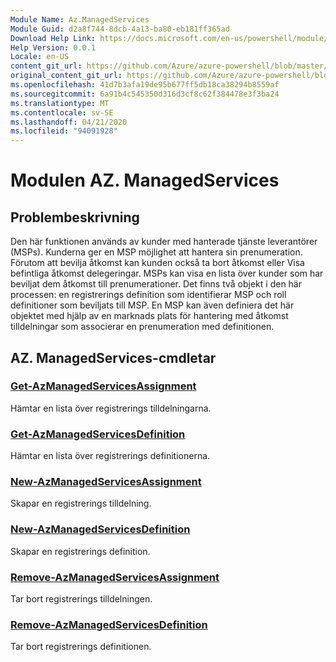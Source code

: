 ```yaml
---
Module Name: Az.ManagedServices
Module Guid: d2a8f744-8dcb-4a13-ba80-eb181ff365ad
Download Help Link: https://docs.microsoft.com/en-us/powershell/module/az.managedservices
Help Version: 0.0.1
Locale: en-US
content_git_url: https://github.com/Azure/azure-powershell/blob/master/src/ManagedServices/ManagedServices/help/Az.ManagedServices.md
original_content_git_url: https://github.com/Azure/azure-powershell/blob/master/src/ManagedServices/ManagedServices/help/Az.ManagedServices.md
ms.openlocfilehash: 41d7b3afa19de95b677ff5db18ca38294b8559af
ms.sourcegitcommit: 6a91b4c545350d316d3cf8c62f384478e3f3ba24
ms.translationtype: MT
ms.contentlocale: sv-SE
ms.lasthandoff: 04/21/2020
ms.locfileid: "94091928"
---
```

# Modulen AZ. ManagedServices
## Problembeskrivning
Den här funktionen används av kunder med hanterade tjänste leverantörer (MSPs). Kunderna ger en MSP möjlighet att hantera sin prenumeration. Förutom att bevilja åtkomst kan kunden också ta bort åtkomst eller Visa befintliga åtkomst delegeringar. MSPs kan visa en lista över kunder som har beviljat dem åtkomst till prenumerationer. Det finns två objekt i den här processen: en registrerings definition som identifierar MSP och roll definitioner som beviljats till MSP. En MSP kan även definiera det här objektet med hjälp av en marknads plats för hantering med åtkomst tilldelningar som associerar en prenumeration med definitionen.

## AZ. ManagedServices-cmdletar
### [Get-AzManagedServicesAssignment](Get-AzManagedServicesAssignment.md)
Hämtar en lista över registrerings tilldelningarna.

### [Get-AzManagedServicesDefinition](Get-AzManagedServicesDefinition.md)
Hämtar en lista över registrerings definitionerna.

### [New-AzManagedServicesAssignment](New-AzManagedServicesAssignment.md)
Skapar en registrerings tilldelning.

### [New-AzManagedServicesDefinition](New-AzManagedServicesDefinition.md)
Skapar en registrerings definition.

### [Remove-AzManagedServicesAssignment](Remove-AzManagedServicesAssignment.md)
Tar bort registrerings tilldelningen.

### [Remove-AzManagedServicesDefinition](Remove-AzManagedServicesDefinition.md)
Tar bort registrerings definitionen.

